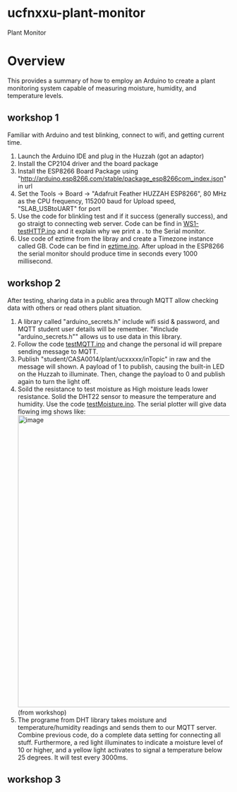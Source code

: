 # ucfnxxu-plant-monitor
Plant Monitor

# Overview

This provides a summary of how to employ an Arduino to create a plant monitoring system capable of measuring moisture, humidity, and temperature levels.

## workshop 1
Familiar with Arduino and test blinking, connect to wifi, and getting current time.
1. Launch the Arduino IDE and plug in the Huzzah (got an adaptor)
2. Install the CP2104 driver and the board package
3. Install the ESP8266 Board Package using "http://arduino.esp8266.com/stable/package_esp8266com_index.json" in url
4. Set the Tools -> Board -> "Adafruit Feather HUZZAH ESP8266", 80 MHz as the CPU frequency, 115200 baud for Upload speed, "SLAB_USBtoUART" for port
5. Use the code for blinkling test and if it success (generally success), and go straigt to connecting web server. Code can be find in [WS1-testHTTP.ino](/WS1-testHTTP.ino/) and it explain why we print a . to the Serial monitor.
6. Use code of eztime from the libray and create a Timezone instance called GB. Code can be find in [eztime.ino](/eztime.ino/). After upload in the ESP8266 the serial monitor should produce time in seconds every 1000 millisecond.

## workshop 2
After testing, sharing data in a public area through MQTT allow checking data with others or read others plant situation.
1. A library called "arduino_secrets.h" include wifi ssid & password, and MQTT student user details will be remember. "#include "arduino_secrets.h"" allows us to use data in this library.
2. Follow the code [testMQTT.ino](/testMQTT.ino/) and change the personal id will prepare sending message to MQTT.
3. Publish "student/CASA0014/plant/ucxxxxx/inTopic" in raw and the message will shown. A payload of 1 to publish, causing the built-in LED on the Huzzah to illuminate. Then, change the payload to 0 and publish again to turn the light off.
4. Soild the resistance to test moisture as High moisture leads lower resistance. Solid the DHT22 sensor to measure the temperature and humidity. Use the code [testMoisture.ino](/testMoisture.ino/). The serial plotter will give data flowing img shows like:<img width="662" alt="image" src="https://github.com/xxu121/ucfnxxu-plant-monitor/assets/146341729/ce576df6-788b-4667-8c5f-272127ca558a"> (from workshop)
5. The programe from DHT library takes moisture and temperature/humidity readings and sends them to our MQTT server. Combine previous code, do a complete data setting for connecting all stuff. Furthermore, a red light illuminates to indicate a moisture level of 10 or higher, and a yellow light activates to signal a temperature below 25 degrees. It will test every 3000ms.

## workshop 3

